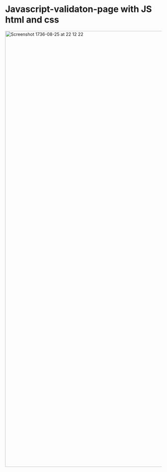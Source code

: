 # Javascript-validaton-page with JS html and css

<img width="1398" alt="Screenshot 1736-08-25 at 22 12 22" src="https://user-images.githubusercontent.com/39826329/80924785-42dd6e80-8d8b-11ea-9e88-577d6e0b5053.png">
